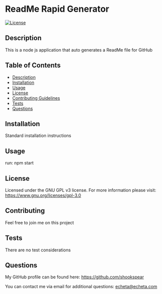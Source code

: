 # ReadMe Rapid Generator

  [![License](https://img.shields.io/badge/License-GPLv3-blue.svg)](https://www.gnu.org/licenses/gpl-3.0)

   

  ## Description
   This is a node js application that auto generates a ReadMe file for GitHub

  ## Table of Contents
  
  - [Description](#Description)
  - [Installation](#Installation)
  - [Usage](#Usage)
  - [License](#License)
  - [Contributing Guidelines](#Contributing)
  - [Tests](#Tests)
  - [Questions](#Questions)

  ## Installation
   Standard installation instructions

  ## Usage
   run: npm start

  ## License
Licensed under the GNU GPL v3 license. For more information please visit: https://www.gnu.org/licenses/gpl-3.0   
      


  ## Contributing
   Feel free to join me on this project

  ## Tests
   There are no test considerations

  ## Questions

  My GitHub profile can be found here: https://github.com/shookspear
  
  You can contact me via email for additional questions: echeta@echeta.com

